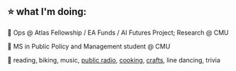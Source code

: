 ## ⭐ what I'm doing:

💼 Ops @ Atlas Fellowship / EA Funds / AI Futures Project; Research @ CMU

🏫 MS in Public Policy and Management student @ CMU

🤸 reading, biking, music, [public radio]([url](https://wrct.org/show/291331/)), [cooking]([url](https://www.instagram.com/somedogsallowed/)), [crafts]([url](https://nicolesanna288.wixsite.com/fromnicole?fbclid=PAZXh0bgNhZW0CMTEAAaepIl0Wh7G0cmDYJwSGO6pszs9PmNTn2C0kTnFg6mvof58tMPzmsUVfJLnREA_aem_5QWuYK8KS2AQ2o6IRcZeYQ)), line dancing, trivia
